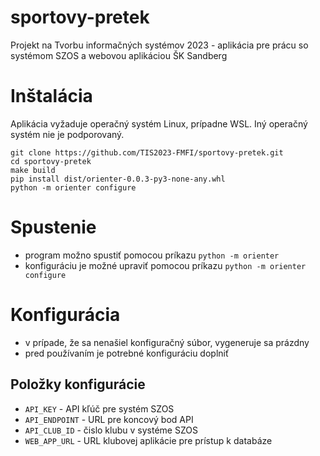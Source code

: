 # sportovy-pretek

Projekt na Tvorbu informačných systémov 2023 - aplikácia pre prácu so systémom SZOS a webovou aplikáciou ŠK Sandberg

# Inštalácia

Aplikácia vyžaduje operačný systém Linux, prípadne WSL. Iný operačný systém nie je podporovaný.

```shell
git clone https://github.com/TIS2023-FMFI/sportovy-pretek.git
cd sportovy-pretek
make build
pip install dist/orienter-0.0.3-py3-none-any.whl
python -m orienter configure
```

# Spustenie
- program možno spustiť pomocou príkazu `python -m orienter`
- konfiguráciu je možné upraviť pomocou príkazu `python -m orienter configure`

# Konfigurácia
- v prípade, že sa nenašiel konfiguračný súbor, vygeneruje sa prázdny
- pred používaním je potrebné konfiguráciu doplniť

## Položky konfigurácie
- `API_KEY` - API kľúč pre systém SZOS
- `API_ENDPOINT` - URL pre koncový bod API
- `API_CLUB_ID` - čislo klubu v systéme SZOS
- `WEB_APP_URL` - URL klubovej aplikácie pre prístup k databáze
